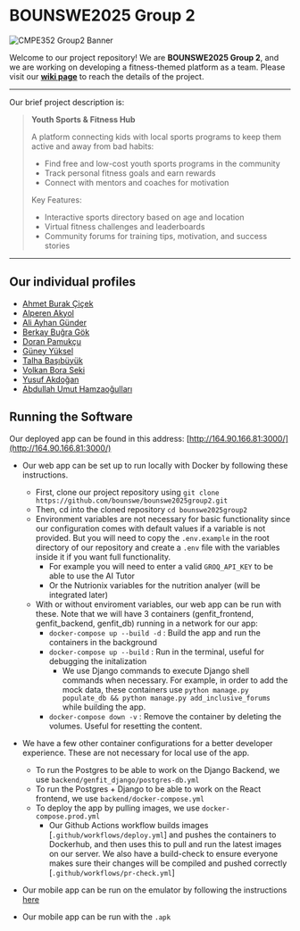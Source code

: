 # BOUNSWE2025 Group 2  
![CMPE352 Group2 Banner](https://github.com/user-attachments/assets/b3aabda0-598b-476b-8fe1-940e3cce8162)


Welcome to our project repository! We are **BOUNSWE2025 Group 2**, and we are working on developing a fitness-themed platform as a team.
Please visit our **[wiki page](https://github.com/bounswe/bounswe2025group2/wiki)** to reach the details of the project.

----

Our brief project description is:

> **Youth Sports & Fitness Hub**
>
> A platform connecting kids with local sports programs to keep them active and away from bad habits:
> - Find free and low-cost youth sports programs in the community
> - Track personal fitness goals and earn rewards
> - Connect with mentors and coaches for motivation
>  
> Key Features:
> - Interactive sports directory based on age and location
> - Virtual fitness challenges and leaderboards
> - Community forums for training tips, motivation, and success stories

----

## Our individual profiles

  - [Ahmet Burak Çiçek](https://github.com/bounswe/bounswe2025group2/wiki/Ahmet-Burak-%C3%87i%C3%A7ek)
  - [Alperen Akyol](https://github.com/bounswe/bounswe2025group2/wiki/Alperen-Akyol)
  - [Ali Ayhan Günder](https://github.com/bounswe/bounswe2025group2/wiki/Ali-Ayhan-Gunder)
  - [Berkay Buğra Gök](https://github.com/bounswe/bounswe2025group2/wiki/Berkay-Bu%C4%9Fra-G%C3%B6k)
  - [Doran Pamukçu](https://github.com/bounswe/bounswe2025group2/wiki/Doran-%E2%80%90-Introduction)
  - [Güney Yüksel](https://github.com/bounswe/bounswe2025group2/wiki/G%C3%BCney-Y%C3%BCksel)
  - [Talha Başıbüyük](https://github.com/bounswe/bounswe2025group2/wiki/Talha-Ba%C5%9F%C4%B1b%C3%BCy%C3%BCk)
  - [Volkan Bora Seki](https://github.com/bounswe/bounswe2025group2/wiki/Volkan-Bora-Seki)
  - [Yusuf Akdoğan](https://github.com/bounswe/bounswe2025group2/wiki/Yusuf-Akdo%C4%9Fan-Self-Introduction)
  - [Abdullah Umut Hamzaoğulları](https://github.com/bounswe/bounswe2025group2/wiki/Abdullah-Umut-Hamzao%C4%9Fullar%C4%B1)

## Running the Software

Our deployed app can be found in this address: [http://164.90.166.81:3000/](http://164.90.166.81:3000/)

- Our web app can be set up to run locally with Docker by following these instructions.
  -  First, clone our project repository using `git clone https://github.com/bounswe/bounswe2025group2.git`
  -  Then, cd into the cloned repository `cd bounswe2025group2`
  -  Environment variables are not necessary for basic functionality since our configuration comes with default values if a variable is not provided. But you will need to copy the `.env.example` in the root directory of our repository and create a `.env` file with the variables inside it if you want full functionality.
       - For example you will need to enter a valid `GROQ_API_KEY` to be able to use the AI Tutor
       - Or the Nutrionix variables for the nutrition analyer (will be integrated later)
  -  With or without enviroment variables, our web app can be run with these. Note that we will have 3 containers (genfit_frontend, genfit_backend, genfit_db) running in a network for our app:
       - `docker-compose up --build -d` : Build the app and run the containers in the background
       - `docker-compose up --build` : Run in the terminal, useful for debugging the initalization
           - We use Django commands to execute Django shell commands when necessary. For example, in order to add the mock data, these containers use `python manage.py populate_db && python manage.py add_inclusive_forums` while building the app.
       - `docker-compose down -v` : Remove the container by deleting the volumes. Useful for resetting the content.
- We have a few other container configurations for a better developer experience. These are not necessary for local use of the app.
     - To run the Postgres to be able to work on the Django Backend, we use `backend/genfit_django/postgres-db.yml`
     - To run the Postgres + Django to be able to work on the React frontend, we use `backend/docker-compose.yml`
     - To deploy the app by pulling images, we use `docker-compose.prod.yml`
         - Our Github Actions workflow builds images [`.github/workflows/deploy.yml`] and pushes the containers to Dockerhub, and then uses this to pull and run the latest images on our server. We also have a build-check to ensure everyone makes sure their changes will be compiled and pushed correctly [`.github/workflows/pr-check.yml`] 

- Our mobile app can be run on the emulator by following the instructions [here](https://github.com/bounswe/bounswe2025group2/tree/main/mobile_frontend)

- Our mobile app can be run with the `.apk`
